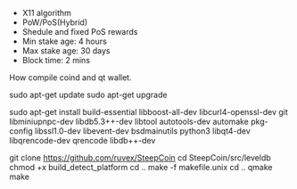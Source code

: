 

- X11 algorithm
- PoW/PoS(Hybrid)
- Shedule and fixed PoS rewards
- Min stake age: 4 hours
- Max stake age: 30 days
- Block time: 2 mins

How compile coind and qt wallet.

sudo apt-get update
sudo apt-get upgrade

sudo apt-get install build-essential libboost-all-dev libcurl4-openssl-dev git libminiupnpc-dev  libdb5.3++-dev libtool autotools-dev automake pkg-config libssl1.0-dev libevent-dev bsdmainutils python3 libqt4-dev  libqrencode-dev qrencode libdb++-dev


git clone https://github.com/ruvex/SteepCoin
cd SteepCoin/src/leveldb
chmod +x build_detect_platform
cd ..
make -f makefile.unix
cd ..
qmake
make

